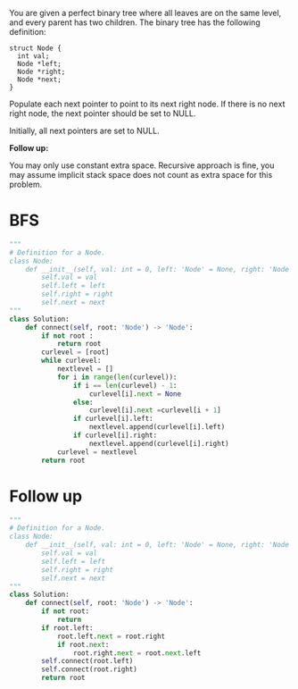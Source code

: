 You are given a perfect binary tree where all leaves are on the same level, and every parent has two children. The binary tree has the following definition:
```
struct Node {
  int val;
  Node *left;
  Node *right;
  Node *next;
}
```
Populate each next pointer to point to its next right node. If there is no next right node, the next pointer should be set to NULL.

Initially, all next pointers are set to NULL.

 

**Follow up:**

You may only use constant extra space.
Recursive approach is fine, you may assume implicit stack space does not count as extra space for this problem.

# BFS
```python
"""
# Definition for a Node.
class Node:
    def __init__(self, val: int = 0, left: 'Node' = None, right: 'Node' = None, next: 'Node' = None):
        self.val = val
        self.left = left
        self.right = right
        self.next = next
"""
class Solution:
    def connect(self, root: 'Node') -> 'Node':
        if not root : 
            return root
        curlevel = [root]
        while curlevel:
            nextlevel = []
            for i in range(len(curlevel)):
                if i == len(curlevel) - 1:
                    curlevel[i].next = None
                else:
                    curlevel[i].next =curlevel[i + 1]
                if curlevel[i].left:
                    nextlevel.append(curlevel[i].left)
                if curlevel[i].right:
                    nextlevel.append(curlevel[i].right)
            curlevel = nextlevel
        return root
```
# Follow up
```python
"""
# Definition for a Node.
class Node:
    def __init__(self, val: int = 0, left: 'Node' = None, right: 'Node' = None, next: 'Node' = None):
        self.val = val
        self.left = left
        self.right = right
        self.next = next
"""
class Solution:
    def connect(self, root: 'Node') -> 'Node':
        if not root:
            return
        if root.left:
            root.left.next = root.right
            if root.next:
                root.right.next = root.next.left
        self.connect(root.left)
        self.connect(root.right)
        return root     
```
 